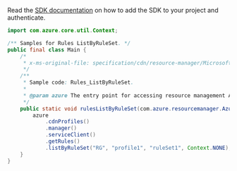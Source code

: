 Read the [SDK documentation](https://github.com/Azure/azure-sdk-for-java/blob/azure-resourcemanager_2.14.0/sdk/resourcemanager/azure-resourcemanager/README.md) on how to add the SDK to your project and authenticate.

```java
import com.azure.core.util.Context;

/** Samples for Rules ListByRuleSet. */
public final class Main {
    /*
     * x-ms-original-file: specification/cdn/resource-manager/Microsoft.Cdn/stable/2021-06-01/examples/Rules_ListByRuleSet.json
     */
    /**
     * Sample code: Rules_ListByRuleSet.
     *
     * @param azure The entry point for accessing resource management APIs in Azure.
     */
    public static void rulesListByRuleSet(com.azure.resourcemanager.AzureResourceManager azure) {
        azure
            .cdnProfiles()
            .manager()
            .serviceClient()
            .getRules()
            .listByRuleSet("RG", "profile1", "ruleSet1", Context.NONE);
    }
}
```
